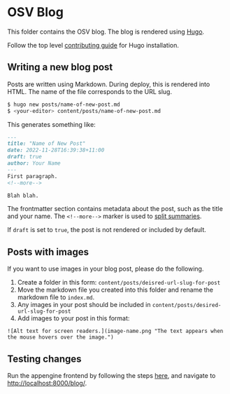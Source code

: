 # OSV Blog

This folder contains the OSV blog. The blog is rendered using
[Hugo](https://gohugo.io/).

Follow the top level
[contributing guide](https://github.com/google/osv.dev/blob/master/CONTRIBUTING.md)
for Hugo installation.

## Writing a new blog post

Posts are written using Markdown. During deploy, this is rendered into HTML.
The name of the file corresponds to the URL slug.

```bash
$ hugo new posts/name-of-new-post.md
$ <your-editor> content/posts/name-of-new-post.md
```

This generates something like:

```markdown
---
title: "Name of New Post"
date: 2022-11-28T16:39:38+11:00
draft: true
author: Your Name
---
First paragraph.
<!--more-->

Blah blah.
```

The frontmatter section contains metadata about the post, such as the title and
your name. The `<!--more-->` marker is used to
[split summaries](https://gohugo.io/content-management/summaries/#manual-summary-splitting).

If `draft` is set to `true`, the post is not rendered or included by default.

## Posts with images

If you want to use images in your blog post, please do the following. 

1. Create a folder in this form: `content/posts/deisred-url-slug-for-post`
2. Move the markdown file you created into this folder and rename the markdown file to `index.md`. 
3. Any images in your post should be included in `content/posts/desired-url-slug-for-post`
4. Add images to your post in this format:
```
![Alt text for screen readers.](image-name.png "The text appears when the mouse hovers over the image.")
```

## Testing changes

Run the appengine frontend by following the steps
[here](https://github.com/google/osv.dev/blob/master/CONTRIBUTING.md#ui), and
navigate to <http://localhost:8000/blog/>.
